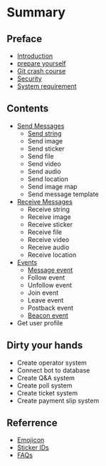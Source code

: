# Summary

## Preface

* [Introduction](README.md)
* [prepare yourself](prepare-yourself.md)
* [Git crash course](git-crash-course.md)
* [Security](temporary/security.md)
* [System requirement](system-requirement.md)

## Contents

* [Send Messages ](messages/messages.md)
  * [Send string](messages/messages/send-string.md)
  * Send image
  * Send sticker
  * Send file
  * Send video
  * Send audio
  * Send location
  * Send image map
  * Send message template
* [Receive Messages ](messages/send-string.md)
  * Receive string
  * Receive image
  * Receive sticker
  * Receive file
  * Receive video
  * Receive audio
  * Receive location
* [Events](messages/send-image.md)
  * [Message event](messages/send-image/message.md)
  * Follow event
  * Unfollow event
  * Join event
  * Leave event
  * Postback event
  * [Beacon event](messages/send-image/beacon-event.md)
* Get user profile

## Dirty your hands

* Create operator system
* Connect bot to database
* Create Q&A system
* Create poll system
* Create ticket system
* Create payment slip system

## Referrence

* [Emojicon](ref/emojicon.md)
* [Sticker IDs](ref/sticker-ids.md)
* [FAQs](ref/faqs.md)

